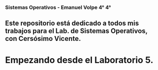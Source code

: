 ### Sistemas Operativos - Emanuel Volpe 4° 4°
## Este repositorio está dedicado a todos mis trabajos para el Lab. de Sistemas Operativos, con Cersósimo Vicente.
# Empezando desde el Laboratorio 5.
